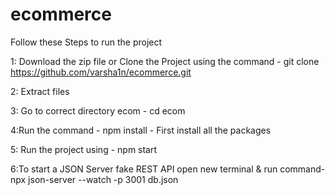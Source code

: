 # ecommerce

Follow these Steps to run the project

1: Download the zip file or Clone the Project using the command - git clone https://github.com/varsha1n/ecommerce.git

2: Extract files

3: Go to correct directory ecom - cd ecom

4:Run the command - npm install - First install all the packages

5: Run the project using - npm start

6:To start a JSON Server fake REST API open new terminal & run command- npx json-server --watch -p 3001 db.json 
